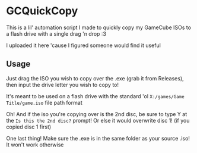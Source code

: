 # GCQuickCopy

This is a lil' automation script I made to quickly copy my GameCube ISOs to a flash drive with a single drag 'n drop :3

I uploaded it here 'cause I figured someone would find it useful

## Usage

Just drag the ISO you wish to copy over the .exe (grab it from Releases), then input the drive letter you wish to copy to!

It's meant to be used on a flash drive with the standard 'ol `X:/games/Game Title/game.iso` file path format

Oh! And if the iso you're copying over is the 2nd disc, be sure to type Y at the `Is this the 2nd disc?` prompt! Or else it would overwrite disc 1! (if you copied disc 1 first)

One last thing! Make sure the .exe is in the same folder as your source .iso! It won't work otherwise
